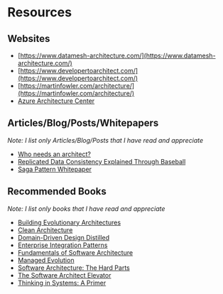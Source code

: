 # Resources

## Websites

* [https://www.datamesh-architecture.com/](https://www.datamesh-architecture.com/)
* [https://www.developertoarchitect.com/](https://www.developertoarchitect.com/)
* [https://martinfowler.com/architecture/](https://martinfowler.com/architecture/)
* [Azure Architecture Center](https://learn.microsoft.com/en-us/azure/architecture/)

## Articles/Blog/Posts/Whitepapers

*Note: I list only Articles/Blog/Posts that I have read and appreciate*

* [Who needs an architect?](https://martinfowler.com/ieeeSoftware/whoNeedsArchitect.pdf)
* [Replicated Data Consistency Explained Through Baseball](./attachments/whitepaper-data-consistency-baseball.pdf)
* [Saga Pattern Whitepaper](./attachments/whitepaper-sagas.pdf)

## Recommended Books

*Note: I list only books that I have read and appreciate*

* [Building Evolutionary Architectures](https://www.oreilly.com/library/view/building-evolutionary-architectures/9781491986356/)
* [Clean Architecture](https://www.amazon.com/dp/0134494164)
* [Domain-Driven Design Distilled](https://www.oreilly.com/library/view/domain-driven-design-distilled/9780134434964/)
* [Enterprise Integration Patterns](https://www.amazon.com/o/asin/0321200683/ref=nosim/enterpriseint-20)
* [Fundamentals of Software Architecture](https://fundamentalsofsoftwarearchitecture.com/)
* [Managed Evolution](https://link.springer.com/book/10.1007/978-3-642-01633-2)
* [Software Architecture: The Hard Parts](https://architecturethehardparts.com/)
* [The Software Architect Elevator](https://www.amazon.com/gp/product/1492077542/ref=as_li_tl)
* [Thinking in Systems: A Primer](https://en.wikipedia.org/wiki/Thinking_In_Systems:_A_Primer)